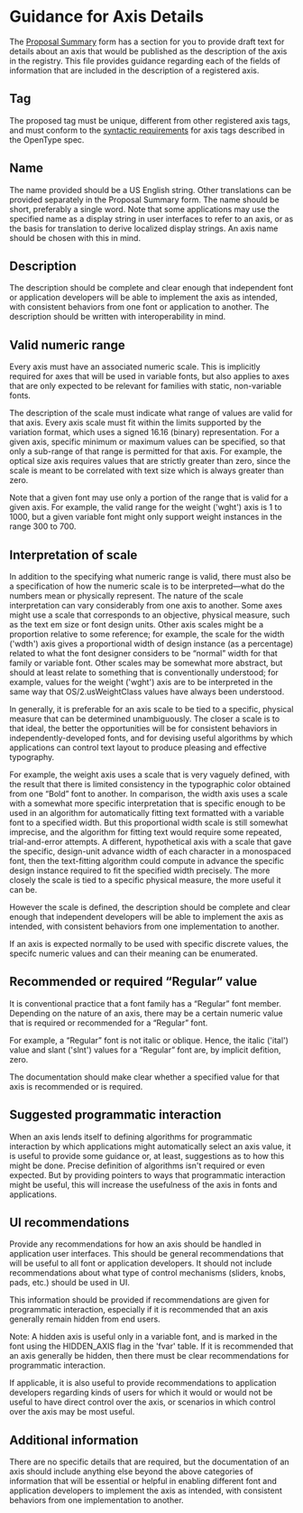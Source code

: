 # Guidance for Axis Details

The [Proposal Summary](ProposalSummary.md) form has a section for you to provide draft text
for details about an axis that would be published as the description of the axis in the
registry. This file provides guidance regarding each of the fields of information that
are included in the description of a registered axis.

## Tag 
The proposed tag must be unique, different from other registered axis tags, and must conform
to the [syntactic requirements](https://www.microsoft.com/typography/otspec/dvaraxisreg.htm) for axis
tags described in the OpenType spec.

## Name
The name provided should be a US English string. Other translations can be provided separately
in the Proposal Summary form. The name should be short, preferably a single word. Note that some
applications may use the specified name as a display string in user interfaces to refer to an axis,
or as the basis for translation to derive localized display strings. An axis name should be chosen with
this in mind.

## Description
The description should be complete and clear enough that independent font or application
developers will be able to implement the axis as intended, with consistent behaviors from one font or
application to another. The description should be written with interoperability in mind.

## Valid numeric range
Every axis must have an associated numeric scale. This is implicitly required for axes
that will be used in variable fonts, but also applies to axes that are only expected to be relevant for
families with static, non-variable fonts. 

The description of the scale must indicate what range of values are valid for that axis. Every axis scale
must fit within the limits supported by the variation format, which uses a signed 16.16 (binary)
representation. For a given axis, specific minimum or maximum values can be specified, so that only a
sub-range of that range is permitted for that axis. For example, the optical size axis requires values
that are strictly greater than zero, since the scale is meant to be correlated with text size which is
always greater than zero.

Note that a given font may use only a portion of the range that is valid for a given axis. For example,
the valid range for the weight ('wght') axis is 1 to 1000, but a given variable font might only support
weight instances in the range 300 to 700.

## Interpretation of scale
In addition to the specifying what numeric range is valid, there must also be a specification of how the
numeric scale is to be interpreted&mdash;what do the numbers mean or physically represent. The nature of
the scale interpretation can vary considerably from one axis to another. Some axes might use a scale that
corresponds to an objective, physical measure, such as the text em size or font design units. Other axis
scales might be a proportion relative to some reference; for example, the scale for the width ('wdth')
axis gives a proportional width of design instance (as a percentage) related to what the font designer
considers to be “normal” width for that family or variable font. Other scales may be somewhat more
abstract, but should at least relate to something that is conventionally understood; for example, values
for the weight ('wght') axis are to be interpreted in the same way that OS/2.usWeightClass values have
always been understood.

In generally, it is preferable for an axis scale to be tied to a specific, physical measure that can be
determined unambiguously. The closer a scale is to that ideal, the better the opportunities will be for
consistent behaviors in independently-developed fonts, and for devising useful algorithms by which
applications can control text layout to produce pleasing and effective typography. 

For example, the weight axis uses a scale that is very vaguely defined, with the result that there is
limited consistency in the typographic color obtained from one “Bold” font to another. In comparison, the
width axis uses a scale with a somewhat more specific interpretation that is specific enough to be used
in an algorithm for automatically fitting text formatted with a variable font to a specified width.
But this proportional width scale is still somewhat imprecise, and the algorithm for fitting text would
require some repeated, trial-and-error attempts. A different, hypothetical axis with a scale that gave
the specific, design-unit advance width of each character in a monospaced font, then the text-fitting
algorithm could compute in advance the specific design instance required to fit the specified width
precisely. The more closely the scale is tied to a specific physical measure, the more useful it can be.

However the scale is defined, the description should be complete and clear enough that independent
developers will be able to implement the axis as intended, with consistent behaviors from one
implementation to another.

If an axis is expected normally to be used with specific discrete values, the specifc numeric values and
can their meaning can be enumerated. 

## Recommended or required “Regular” value
It is conventional practice that a font family has a “Regular” font member. Depending on the nature of
an axis, there may be a certain numeric value that is required or recommended for a “Regular” font. 

For example, a “Regular” font is not italic or oblique. Hence, the italic ('ital') value and slant
('slnt') values for a “Regular” font are, by implicit defition, zero.

The documentation should make clear whether a specified value for that axis is recommended or is required.

## Suggested programmatic interaction
When an axis lends itself to defining algorithms for programmatic interaction by which applications
might automatically select an axis value, it is useful to provide some guidance or, at least, suggestions
as to how this might be done. Precise definition of algorithms isn't required or even expected. But by
providing pointers to ways that programmatic interaction might be useful, this will increase the
usefulness of the axis in fonts and applications.

## UI recommendations
Provide any recommendations for how an axis should be handled in application user interfaces. This should
be general recommendations that will be useful to all font or application developers. It should not
include recommendations about what type of control mechanisms (sliders, knobs, pads, etc.) should be used
in UI.

This information should be provided if recommendations are given for programmatic interaction, especially
if it is recommended that an axis generally remain hidden from end users.

Note: A hidden axis is useful only in a variable font, and is marked in the font using the HIDDEN_AXIS
flag in the 'fvar' table. If it is recommended that an axis generally be hidden, then there must be clear
recommendations for programmatic interaction.

If applicable, it is also useful to provide recommendations to application developers regarding kinds of
users for which it would or would not be useful to have direct control over the axis, or scenarios in
which control over the axis may be most useful.

## Additional information
There are no specific details that are required, but the documentation of an axis should include anything else beyond the above categories of information that will be essential or helpful in enabling different font and application developers to implement the axis as intended, with consistent behaviors from one implementation to another.
